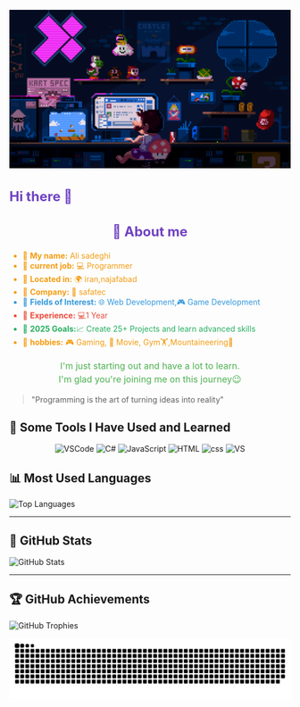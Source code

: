 ![Alt Text](https://github.com/alis4deghi-code/alis4deghi-code/blob/main/Header/225813708-98b745f2-7d22-48cf-9150-083f1b00d6c9.gif)

 <h1 align="left" style="color: #6f42c1; font-size: 24px;"> Hi there 👋</h1>
<h2 align="center" style="color: #6f42c1; font-size: 24px;">🚀 About me</h2>

<ul>
 <li style="color: #f39c12;">🌟 <strong>My name:</strong> Ali sadeghi</li>
 <li style="color: #f39c12;">🌟 <strong> current job:</strong> 💻 Programmer </li>
  <li style="color: #f39c12;">🌟 <strong> Located in:</strong> 🌍 iran,najafabad</li>
  <li style="color: #f39c12;">🌟 <strong> Company:</strong> 🏢 safatec </li>
  <li style="color: #3498db;">🌟 <strong>Fields of Interest:</strong>   🌐 Web Development,🎮 Game Development </li>
  <li style="color: #e74c3c;">🌟 <strong>Experience:</strong> 💻1 Year</li>
  <li style="color: #27ae60;">🌟 <strong>2025 Goals:</strong>📈 Create 25+ Projects and learn advanced skills </li>
 <li style="color: #f39c12;">🌟 <strong> hobbies:</strong> 🎮 Gaming, 🎥 Movie, Gym🏋️,Mountaineering🗻 </li>
</ul>

<p align="center" style="font-size: 16px; color: #4caf50; line-height: 1.5;">
I'm just starting out and have a lot to learn.<br>
I'm glad you're joining me on this journey😉
</p>




>
>
>
> "Programming is the art of turning ideas into reality"



## 🚀 Some Tools I Have Used and Learned

<p align="center">
  <img src="https://img.icons8.com/?size=100&id=9OGIyU8hrxW5&format=png&color=000000" alt="VSCode" height="40"/>
  <img src="https://img.icons8.com/?size=100&id=45490&format=png&color=000000" alt="C#" height="40"/>
  <img src="https://img.icons8.com/?size=100&id=hsPbhkOH4FMe&format=png&color=000000" alt="JavaScript" height="40"/>
  <img src="https://img.icons8.com/?size=100&id=20909&format=png&color=000000" alt="HTML" height="40"/>
  <img src="https://img.icons8.com/?size=100&id=21278&format=png&color=000000" alt="css" height="40"/>
 <img src="https://img.icons8.com/?size=100&id=ezj3zaVtImPg&format=png&color=000000" alt="VS" height="40"/>
</p>


## 📊 Most Used Languages

![Top Languages](https://github-readme-stats.vercel.app/api/top-langs/?username=alis4deghi-code&layout=compact&langs_count=6&theme=radical)

---

## 🌟 GitHub Stats

![GitHub Stats](https://github-readme-stats.vercel.app/api?username=alis4deghi-code&show_icons=true&count_private=true&hide=prs&theme=radical)

---

## 🏆 GitHub Achievements

![GitHub Trophies](https://github-profile-trophy.vercel.app/?username=alis4deghi-code&theme=radical)


<picture>
  <source
    media="(prefers-color-scheme: dark)"
    srcset="https://raw.githubusercontent.com/platane/snk/output/github-contribution-grid-snake-dark.svg"
  />
  <source
    media="(prefers-color-scheme: light)"
    srcset="https://raw.githubusercontent.com/platane/snk/output/github-contribution-grid-snake.svg"
  />
  <img
    alt="github contribution grid snake animation"
    src="https://raw.githubusercontent.com/platane/snk/output/github-contribution-grid-snake.svg"
  />
</picture>

